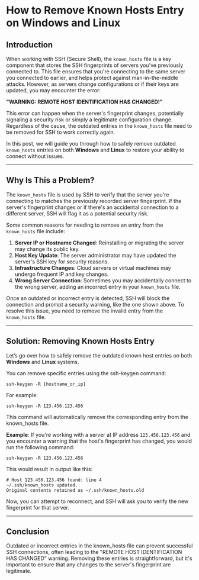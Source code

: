 # How to Remove Known Hosts Entry on Windows and Linux

## Introduction

When working with SSH (Secure Shell), the `known_hosts` file is a key component that stores the SSH fingerprints of servers you've previously connected to. This file ensures that you're connecting to the same server you connected to earlier, and helps protect against man-in-the-middle attacks. However, as servers change configurations or if their keys are updated, you may encounter the error:

**"WARNING: REMOTE HOST IDENTIFICATION HAS CHANGED!"**

This error can happen when the server's fingerprint changes, potentially signaling a security risk or simply a legitimate configuration change. Regardless of the cause, the outdated entries in the `known_hosts` file need to be removed for SSH to work correctly again.

In this post, we will guide you through how to safely remove outdated `known_hosts` entries on both **Windows** and **Linux** to restore your ability to connect without issues.

---

## Why Is This a Problem?

The `known_hosts` file is used by SSH to verify that the server you're connecting to matches the previously recorded server fingerprint. If the server's fingerprint changes or if there's an accidental connection to a different server, SSH will flag it as a potential security risk.

Some common reasons for needing to remove an entry from the `known_hosts` file include:

1. **Server IP or Hostname Changed**: Reinstalling or migrating the server may change its public key.
2. **Host Key Update**: The server administrator may have updated the server's SSH key for security reasons.
3. **Infrastructure Changes**: Cloud servers or virtual machines may undergo frequent IP and key changes.
4. **Wrong Server Connection**: Sometimes you may accidentally connect to the wrong server, adding an incorrect entry in your `known_hosts` file.

Once an outdated or incorrect entry is detected, SSH will block the connection and prompt a security warning, like the one shown above. To resolve this issue, you need to remove the invalid entry from the `known_hosts` file.

---

## Solution: Removing Known Hosts Entry

Let’s go over how to safely remove the outdated known host entries on both **Windows** and **Linux** systems.

You can remove specific entries using the ssh-keygen command:

```
ssh-keygen -R [hostname_or_ip]
```
For example:
```
ssh-keygen -R 123.456.123.456
```
This command will automatically remove the corresponding entry from the known_hosts file.

**Example**:
If you're working with a server at IP address `123.456.123.456` and you encounter a warning that the host's fingerprint has changed, you would run the following command:
```
ssh-keygen -R 123.456.123.456
```
This would result in output like this:
```
# Host 123.456.123.456 found: line 4
~/.ssh/known_hosts updated.
Original contents retained as ~/.ssh/known_hosts.old
```
Now, you can attempt to reconnect, and SSH will ask you to verify the new fingerprint for that server.

---

## Conclusion
Outdated or incorrect entries in the known_hosts file can prevent successful SSH connections, often leading to the "REMOTE HOST IDENTIFICATION HAS CHANGED" warning. Removing these entries is straightforward, but it's important to ensure that any changes to the server's fingerprint are legitimate.
